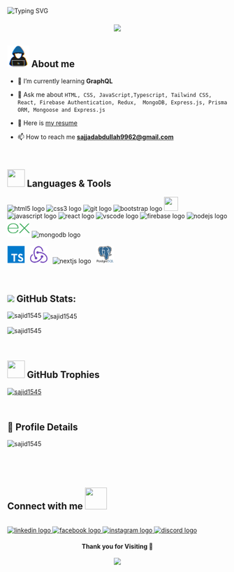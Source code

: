 ![Typing SVG](https://readme-typing-svg.herokuapp.com/?font=Righteous&color=39ff14&size=60&center=true&vCenter=true&width=900&height=100&lines=Hello+%F0%9F%91%8B+I+am+Sajjad.;I+Am+a+Web+Developer.;Feel+Free+to+Get+in+Touch.+%F0%9F%98%84;Nice+to+Meet+You!!!...)

###


<!-- <div align="center">
  <h4 align="center">Visitor Counter</h1>
  <img src="https://profile-counter.glitch.me/sajid/count.svg?"  />
</div> -->

<div align="center">
  <img src="https://i.ibb.co/QYZsKc9/sajid-banner-2.png" />
</div>

<!-- <h1 align="center">Hi, I'm Sajjad Abdullah</h1>
<h3 align="center">A passionate Web Developer from Bangladesh</h3> -->

## <picture><img src = "https://github.com/0xAbdulKhalid/0xAbdulKhalid/raw/main/assets/mdImages/about_me.gif" width = 50px></picture> **About me**

- 🌱 I’m currently learning **GraphQL**

- 💬 Ask me about `HTML, CSS, JavaScript,Typescript, Tailwind CSS, React, Firebase Authentication, Redux,  MongoDB, Express.js, Prisma ORM, Mongoose and Express.js`

- 🏢 Here  is [my resume](https://drive.google.com/file/d/1RaG05dz4DoIyJvjc70HJciPRzlFfCOl1/view?usp=sharing) 

<!-- - 👷‍♂️ I’m currently working as an Associate Software Engineer at Ekopii -->

- 📫 How to reach me **sajjadabdullah9962@gmail.com**

&nbsp;

 ##  <img style="margin-bottom: -10px;" src = "https://raw.githubusercontent.com/rahulbanerjee26/githubProfileReadmeGenerator/main/gifs/code.gif" width = 40px height=40px>  Languages & Tools

<div align="left">
  <img src="https://cdn.jsdelivr.net/gh/devicons/devicon/icons/html5/html5-original.svg" height="40" width="52" alt="html5 logo"  />
  <img src="https://cdn.jsdelivr.net/gh/devicons/devicon/icons/css3/css3-original.svg" height="40" width="52" alt="css3 logo"  />
<!--   <img src="https://cdn.jsdelivr.net/gh/devicons/devicon/icons/sass/sass-original.svg" height="40" width="52" alt="sass logo"  /> -->

  <img src="https://cdn.jsdelivr.net/gh/devicons/devicon/icons/git/git-original.svg" height="40" width="52" alt="git logo"  />
  <img src="https://cdn.jsdelivr.net/gh/devicons/devicon/icons/bootstrap/bootstrap-original.svg" height="40" width="52" alt="bootstrap logo"  />
  <img width ='32px' height='32px' src ='https://raw.githubusercontent.com/rahulbanerjee26/githubAboutMeGenerator/main/icons/tailwind.svg'>
  <img src="https://cdn.jsdelivr.net/gh/devicons/devicon/icons/javascript/javascript-original.svg" height="40" width="52" alt="javascript logo"  />

  <img src="https://cdn.jsdelivr.net/gh/devicons/devicon/icons/react/react-original.svg" height="40" width="52" alt="react logo"  />

  <img src="https://cdn.jsdelivr.net/gh/devicons/devicon/icons/vscode/vscode-original.svg" height="40" width="52" alt="vscode logo"  />
  <img src="https://cdn.jsdelivr.net/gh/devicons/devicon/icons/firebase/firebase-plain.svg" height="40" width="52" alt="firebase logo"  />
  <img src="https://cdn.jsdelivr.net/gh/devicons/devicon/icons/nodejs/nodejs-original.svg" height="40" width="52" alt="nodejs logo"  />
  <img src="https://github.com/sajid1545/sajid1545/blob/main/exp.svg" style="background-color:blue;" height="40" width="52" alt="express logo"  />
  <img src="https://cdn.jsdelivr.net/gh/devicons/devicon/icons/mongodb/mongodb-original.svg" height="40" width="52" alt="mongodb logo"  />
  <br>
  <br>
  <img src="https://raw.githubusercontent.com/devicons/devicon/master/icons/typescript/typescript-original.svg" alt="typescript" width="40" height="40"/>  &nbsp
  <img src="https://raw.githubusercontent.com/devicons/devicon/master/icons/redux/redux-original.svg" alt="redux" width="40" height="40"/> &nbsp
   <img src="https://cdn.jsdelivr.net/gh/devicons/devicon/icons/nextjs/nextjs-original.svg" height="40" alt="nextjs logo"  /> &nbsp
  <img src="https://raw.githubusercontent.com/devicons/devicon/master/icons/postgresql/postgresql-original-wordmark.svg" alt="postgresql" width="40" height="40"/> &nbsp
  
 

</div>

&nbsp;



## <img style="margin-top: 10px;" src='https://raw.githubusercontent.com/rahulbanerjee26/githubProfileReadmeGenerator/main/gifs/github.gif' width='32px' > GitHub Stats: 

<p><img align="left" src="https://github-readme-stats.vercel.app/api/top-langs/?username=sajid1545&theme=chartreuse-dark&layout=compact" alt="sajid1545" /></p>

<p>&nbsp;<img align="center" src="https://github-readme-stats.vercel.app/api?username=sajid1545&show_icons=true&theme=chartreuse-dark" alt="sajid1545" /></p>
<p><img align="center" src="https://github-readme-streak-stats.herokuapp.com/?user=sajid1545&theme=chartreuse-dark" alt="sajid1545" /></p>


&nbsp;

##  <img  style="margin-bottom: -10px;" src = "https://media3.giphy.com/media/v1.Y2lkPTc5MGI3NjExcW50Zmh2Mm1wMGxkaGp5MWE1dmtkN21wYzBvZmh3cjA4d3d0ajl0NCZlcD12MV9pbnRlcm5hbF9naWZfYnlfaWQmY3Q9cw/8XhEqSstMlwyyseiq0/giphy.gif" width = 40px height=40px > GitHub Trophies
<p align=""> <a href="https://github.com/ryo-ma/github-profile-trophy"><img src="https://github-profile-trophy.vercel.app/?username=sajid1545&column=8&margin-w=15&margin-h=15&no-bg=true&theme=radical" alt="sajid1545" /></a> </p>

&nbsp;

## 📝 Profile Details
<img src="http://github-profile-summary-cards.vercel.app/api/cards/profile-details?username=sajid1545&theme=2077" alt="sajid1545" />



&nbsp;

<!-- - ![snake gif](https://github.com/sajid1545/sajid1545/blob/output/github-contribution-grid-snake.svg) -->


&nbsp;




## Connect with me <img style="margin-bottom: -10px;" src='https://raw.githubusercontent.com/rahulbanerjee26/githubProfileReadmeGenerator/main/gifs/handShake.gif' width="50px" height=50px> 
<br clear="both">

<div align="left">
  <a href="https://www.linkedin.com/in/sajjad-abdullah-22b5b322b/" target="_blank">
    <img src="https://raw.githubusercontent.com/maurodesouza/profile-readme-generator/master/src/assets/icons/social/linkedin/default.svg" width="52" height="40" alt="linkedin logo"  />
  </a>
  <a href="https://web.facebook.com/sajid.abdullah.1422" target="_blank">
    <img src="https://raw.githubusercontent.com/maurodesouza/profile-readme-generator/master/src/assets/icons/social/facebook/default.svg" width="52" height="40" alt="facebook logo"  />
  </a>
  <a href="https://www.instagram.com/_.sajid1545._/?hl=en" target="_blank">
    <img src="https://raw.githubusercontent.com/maurodesouza/profile-readme-generator/master/src/assets/icons/social/instagram/default.svg" width="52" height="40" alt="instagram logo"  />
  </a>
  <a href="https://discord.com/channels/sajid#1261" target="_blank">
    <img src="https://raw.githubusercontent.com/maurodesouza/profile-readme-generator/master/src/assets/icons/social/discord/default.svg" width="52" height="40" alt="discord logo"  />
  </a>
</div>


<div align="center">
  <h4 align="center">Thank you for Visiting 💚 </h1>
  <img src="https://profile-counter.glitch.me/sajid/count.svg?"  />
</div>

